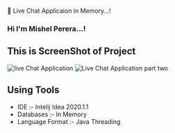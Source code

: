 🔰 Live Chat Applicaion in Memory...!

### Hi I'm Mishel Perera...!

## This is ScreenShot of Project

![live Chat Application](https://user-images.githubusercontent.com/68801545/190105685-cf1b26fd-4a7c-4c04-a4b8-3012e893c96e.PNG)
![Live Chat Application part two](https://user-images.githubusercontent.com/68801545/190105761-d9e0b5a6-5a97-49fd-8212-d88d03dbadfc.PNG)

 ## Using Tools
 - IDE :- Intelij Idea 2020.1.1
 - Databases :- In Memory
 - Language Format :- Java Threading
